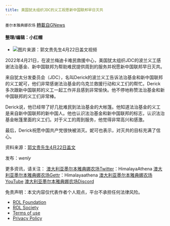 ```yaml
---
title: 美国犹太组织JDC的义工祝愿新中国联邦早日灭共
---
```

`墨尔本雅典娜农场` [轉載自GNews](https://gnews.org/zh-hans/2396965/)

#### 整理/编辑：小红帽
 
- ![](https://assets.gnews.org/wp-content/uploads/2022/04/123-85.png)图片来源：郭文贵先生4月22日盖文视频

2022年4月21日，在波兰梅迪卡难民救援中心，美国犹太组织JDC的波兰义工感谢法治基金、新中国联邦为帮助难民提供周到的服务并祝愿新中国联邦早日灭共。
 
来自犹太分发委员会（JDC），名叫Derick的波兰义工告诉法治基金和新中国联邦的义工妮可，他们非常感谢法治基金的乌克兰救援行动和义工们的帮忙。Derick多次跟新中国联邦的义工一起工作并且感到非常愉快。他不停地称赞法治基金和新中国联邦的义工们非常棒。
 
Derick说，他已经带了好几批难民到法治基金的大帐篷。他知道法治基金的义工是来自新中国联邦的新中国人。他也认识法治基金和新中国联邦的标志，认识法治基金帐篷里面的义工们。对于义工的周到服务，他觉得非常高兴和感激。
 
最后，Derick祝愿中国共产党很快被消灭。妮可也表示，对灭共的目标充满了信心。
 
资料来源：[郭文贵先生4月22日盖文](https://gettr.com/post/p16lqcx1b36)
 
发布：*wenly*
 
更多资讯，请关注：
[澳大利亚墨尔本雅典娜农场Twitter](https://twitter.com/HimalayaAthena1)：HimalayaAthena
[澳大利亚墨尔本雅典娜农场Gettr](https://www.gettr.com/user/himalayaathena)：Himalayaathena
[澳大利亚墨尔本雅典娜农场YouTube](https://youtube.com/channel/UC-tz4lmA7mG3FzYbylgqjTQ)
[澳大利亚墨尔本雅典娜农场Discord](https://discord.gg/KQQVvwBNvm)

免责声明：本文内容仅代表作者个人观点，平台不承担任何法律风险。
  
- [ROL Foundation](https://rolfoundation.org/)
- [ROL Society](https://rolsociety.org/)
- [Terms of use](https://gnews.org/terms-of-use-3/)
- [Privacy Policy](https://gnews.org/privacy-policy/)
